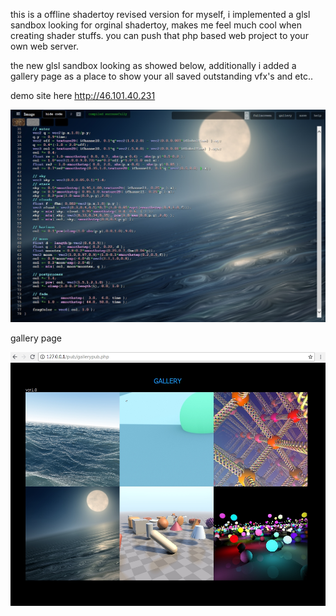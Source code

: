 this is a offline shadertoy revised version for myself, i implemented a glsl sandbox looking for orginal shadertoy, makes me feel much cool when creating shader stuffs.  you can push that php based web project to your own web server. 

the new glsl sandbox looking as showed below, additionally i added a gallery page as a place to show your all saved outstanding vfx's and etc..

demo site here http://46.101.40.231

![screenshot](screenshot.jpg)



gallery page

![gallery](gallery.jpg)
